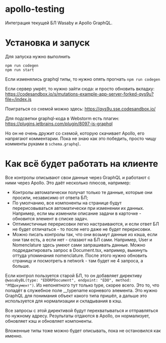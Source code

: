 # apollo-testing
Интеграция текущей БЛ Wasaby и Apollo GraphQL.

# Установка и запуск
Для запуска нужно выполнить
```
npm run codegen
npm run start
```

Если изменялись graphql типы, то нужно опять прогнать `npm run codegen`

Если сервер умрёт, то нужно зайти сюда: и просто обновить вкладку: https://codesandbox.io/s/mutations-example-app-server-forked-qys9u?file=/index.js

Поиграться со схемой можно здесь: https://qys9u.sse.codesandbox.io/

Для подсветки graphql-кода в Webstorm есть плагин: https://plugins.jetbrains.com/plugin/8097-js-graphql

Но он не очень дружит со схемой, которую скачивает Apollo, его напрягают комментарии. Пока не знаю как это победить, просто чищу комменты руками в `schema.graphql`.

# Как всё будет работать на клиенте
Все контролы описывают свои данные через GraphQL и работают с ними через Apollo. Это даёт несколько плюсов, например:

- Контролы автоматически получат только те данные, которые они просили, независимо от ответа БЛ;
- По умолчанию, все компоненты на странице будут перерисовываться автоматически при изменении их данных. Например, если мы изменили описание задачи в карточке - обновится элемент в списке задач.
- Оптимистичные перерисовки легко настраиваются, и если ответ БЛ не будет отличаться - то после него даже не будет перерисовки.
- Можно писать контролы так, что они возьмут данные из кэша, если они там есть, а если нет - слазают на БЛ сами. Например, User и Nomenclature здесь умеют сами запрашивать данные. Можно подредактировать запрос в Document.tsx, например, выкинуть оттуда упоминания nomenclature. После этого нужно обновить страницу и посмотреть в network - там будет не 4 запроса, а больше.

Если контрол пользуется старой БЛ, то он добавляет директиву `@wasabyBL(type: "EDORPDocument", endpoint: "EDO", method: "РПДокумент")`. Из непонятного тут только type, скорее всего. Это то, что попадёт в служебное поле __typename корневого элемента. Это нужно GraphQL для понимания объект какого типа пришёл, а дальше это используется для нормализации и складывания в кэш.

Все запросы с этой директивой будут перехватываться и отправляться по нужному адресу. Результаты отдаются в Apollo, он нормализует, обновляет кэш и обновляет компоненты.

Вложенные типы тоже можно будет описывать, пока не остановился как именно.
